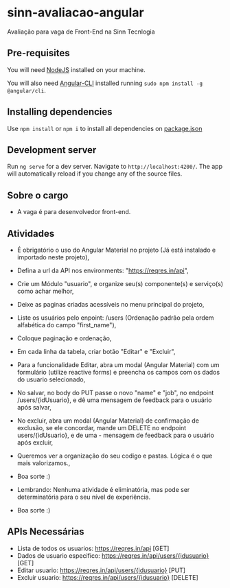 # sinn-avaliacao-angular

Avaliação para vaga de Front-End na Sinn Tecnlogia

## Pre-requisites

You will need [NodeJS](https://nodejs.org/en/) installed on your machine.

You will also need [Angular-CLI](https://cli.angular.io/) installed running `sudo npm install -g @angular/cli`.

## Installing dependencies

Use `npm install` or `npm i` to install all dependencies on [package.json](package.json)

## Development server

Run `ng serve` for a dev server. Navigate to `http://localhost:4200/`. The app will automatically reload if you change any of the source files.

## Sobre o cargo

- A vaga é para desenvolvedor front-end.

## Atividades

- É obrigatório o uso do Angular Material no projeto (Já está instalado e importado neste projeto),
- Defina a url da API nos environments: "https://reqres.in/api",
- Crie um Módulo "usuario", e organize seu(s) componente(s) e serviço(s) como achar melhor,
- Deixe as paginas criadas acessíveis no menu principal do projeto,
- Liste os usuários pelo enpoint: /users (Ordenação padrão pela ordem alfabética do campo "first_name"),
- Coloque paginação e ordenação,
- Em cada linha da tabela, criar botão "Editar" e "Excluir",
- Para a funcionalidade Editar, abra um modal (Angular Material) com um formulário (utilize reactive forms) e preencha os campos com os dados do usuario selecionado,
- No salvar, no body do PUT passe o novo "name" e "job", no endpoint /users/{idUsuario}, e dê uma mensagem de feedback para o usuário após salvar,
- No excluir, abra um modal (Angular Material) de confirmação de exclusão, se ele concordar, mande um DELETE no endpoint users/{idUsuario}, e de uma - mensagem de feedback para o usuário após excluir,
- Queremos ver a organização do seu codigo e pastas. Lógica é o que mais valorizamos.,
- Boa sorte :)

- Lembrando: Nenhuma atividade é eliminatória, mas pode ser determinatória para o seu nível de experiência.
- Boa sorte :)

## APIs Necessárias

- Lista de todos os usuarios: https://reqres.in/api [GET]
- Dados de usuario especifico: https://reqres.in/api/users/{idusuario} [GET]
- Editar usuario: https://reqres.in/api/users/{idusuario} [PUT]
- Excluir usuario: https://reqres.in/api/users/{idusuario} [DELETE]
